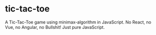 # tic-tac-toe
A Tic-Tac-Toe game using minimax-algorithm in JavaScript.
No React, no Vue, no Angular, no Bullshit! Just pure JavaScript.
